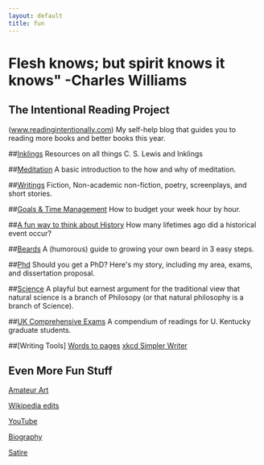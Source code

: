 ```yaml
---
layout: default
title: fun
---
```


# Flesh knows; but spirit knows it knows"    -Charles Williams

## The Intentional Reading Project
(www.readingintentionally.com)
My self-help blog that guides you to reading more books and better books this year. 
 
##[Inklings](www.keithbuhler.com/inklings)
Resources on all things C. S. Lewis and Inklings
 
##[Meditation](www.keithbuhler.com/meditation)
A basic introduction to the how and why of meditation. 
 
##[Writings](www.keithbuhler.com/writings)
Fiction, Non-academic non-fiction, poetry, screenplays, and short stories. 
 
##[Goals & Time Management](http://keithbuhler.com/goals/)
How to budget your week hour by hour. 
 
##[A fun way to think about History](https://docs.google.com/spreadsheets/d/1ZitnTtYNZLmUsKcQ0vu_cdzm_Plj5nupiyDrJEn4VV0/edit#gid=0)
How many lifetimes ago did a historical event occur?
 
##[Beards](www.keithbuhler.com/beard)
A (humorous) guide to growing your own beard in 3 easy steps. 
 
##[Phd](www.keithbuhler.com/phd)
Should you get a PhD? Here's my story, including my area, exams, and dissertation proposal.  
 
##[Science](www.philosophyisscience.com)
A playful but earnest argument for the traditional view that natural science is a branch of Philosopy (or that natural philosophy is a branch of Science). 
 
##[UK Comprehensive Exams](www.keithbuhler.com/comps)
A compendium of readings for U. Kentucky graduate students. 
 
##[Writing Tools]
[Words to pages](http://wordstopages.com/)
[xkcd Simpler Writer](https://xkcd.com/simplewriter/)
 
 
## Even More Fun Stuff
 
[Amateur Art](www.keithbuhler.com/art)

[Wikipedia edits](https://en.wikipedia.org/wiki/User:CircularReason)

[YouTube](https://www.youtube.com/channel/UCDxfeT2v6-kFM12T7zD-K9Q)

[Biography](www.keithbuhler.com/bio)

[Satire](www.keithbuhler.com/writings)
